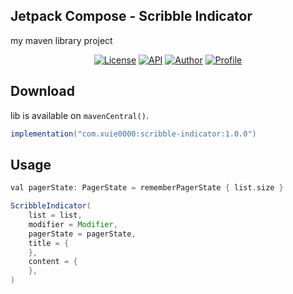 Jetpack Compose - Scribble Indicator
---

my maven library project

<p align="center">
  <a href="https://opensource.org/licenses/Apache-2.0"><img alt="License" src="https://img.shields.io/badge/License-Apache%202.0-blue.svg"/></a>
  <a href="https://android-arsenal.com/api?level=24"><img alt="API" src="https://img.shields.io/badge/API-24%2B-brightgreen.svg?style=flat"/></a>
  <a href="https://github.com/xuie0000"><img alt="Author" src="https://img.shields.io/badge/Author-XuJie-red.svg?style=flat"/></a>
  <a href="https://github.com/xuie0000/ScribbleIndicator"><img alt="Profile" src="https://img.shields.io/github/v/release/xuie0000/ScribbleIndicator.svg"/></a> 
</p>

## Download

lib is available on `mavenCentral()`.

```groovy
implementation("com.xuie0000:scribble-indicator:1.0.0")
```

## Usage

```groovy
val pagerState: PagerState = rememberPagerState { list.size }

ScribbleIndicator(
    list = list,
    modifier = Modifier,
    pagerState = pagerState,
    title = {
    },
    content = {
    },
)
```
